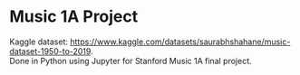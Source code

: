 # Music 1A Project
Kaggle dataset: https://www.kaggle.com/datasets/saurabhshahane/music-dataset-1950-to-2019.  
Done in Python using Jupyter for Stanford Music 1A final project.
